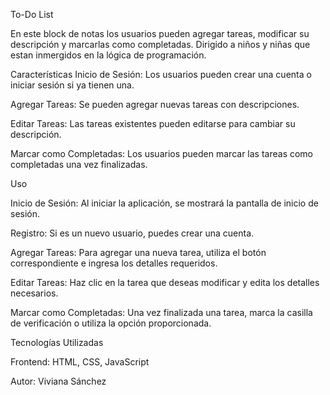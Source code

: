 To-Do List 

En este block de notas los usuarios pueden agregar tareas, modificar su descripción y marcarlas como completadas. Dirigido a niños y niñas que estan inmergidos en la lógica de programación.

Características
Inicio de Sesión: Los usuarios pueden crear una cuenta o iniciar sesión si ya tienen una.

Agregar Tareas: Se pueden agregar nuevas tareas con descripciones.

Editar Tareas: Las tareas existentes pueden editarse para cambiar su descripción.

Marcar como Completadas: Los usuarios pueden marcar las tareas como completadas una vez finalizadas.

Uso

Inicio de Sesión: Al iniciar la aplicación, se mostrará la pantalla de inicio de sesión.

Registro: Si es un nuevo usuario, puedes crear una cuenta.

Agregar Tareas: Para agregar una nueva tarea, utiliza el botón correspondiente e ingresa los detalles requeridos.

Editar Tareas: Haz clic en la tarea que deseas modificar y edita los detalles necesarios.

Marcar como Completadas: Una vez finalizada una tarea, marca la casilla de verificación o utiliza la opción proporcionada.

Tecnologías Utilizadas

Frontend: HTML, CSS, JavaScript

Autor: Viviana Sánchez

